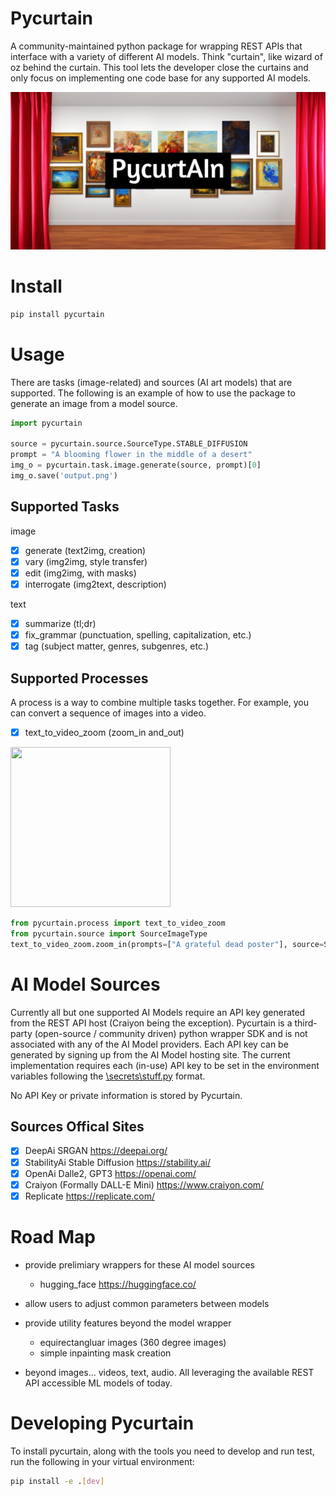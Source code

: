 # Pycurtain

A community-maintained python package for wrapping REST APIs that interface with a variety of different AI models.  Think "curtain", like wizard of oz behind the curtain. This tool lets the developer close the curtains and only focus on implementing one code base for any supported AI models.

![](pycurtain.png?raw=true)

# Install

```bash
pip install pycurtain
```

# Usage

There are tasks (image-related) and sources (AI art models) that are supported.  The following is an example of how to use the package to generate an image from a model source.

```python
import pycurtain

source = pycurtain.source.SourceType.STABLE_DIFFUSION
prompt = "A blooming flower in the middle of a desert"
img_o = pycurtain.task.image.generate(source, prompt)[0]
img_o.save('output.png')
```

## Supported Tasks

image

- [x] generate (text2img, creation)
- [x] vary (img2img, style transfer)
- [x] edit (img2img, with masks)
- [x] interrogate (img2text, description)

text

- [x] summarize (tl;dr)
- [x] fix_grammar (punctuation, spelling, capitalization, etc.)
- [x] tag (subject matter, genres, subgenres, etc.)

## Supported Processes

A process is a way to combine multiple tasks together.  For example, you can convert a sequence of images into a video.

- [x] text_to_video_zoom (zoom_in and_out)

<img src="text-to-video-zoom.gif" width="256" height="256"/>

```python
from pycurtain.process import text_to_video_zoom
from pycurtain.source import SourceImageType
text_to_video_zoom.zoom_in(prompts=["A grateful dead poster"], source=SourceImageType.STABLE_DIFFUSION, n_imgs=10, file_name="output.mp4")
```

# AI Model Sources

Currently all but one supported AI Models require an API key generated from the REST API host (Craiyon being the exception). Pycurtain is a third-party (open-source / community driven) python wrapper SDK and is not associated with any of the AI Model providers.  Each API key can be generated by signing up from the AI Model hosting site. The current implementation requires each (in-use) API key to be set in the environment variables following the [\secrets\stuff.py](https://github.com/bin2ai/pycurtain/blob/main/src/pycurtain/secrete/stuff.py) format.  

No API Key or private information is stored by Pycurtain.

## Sources Offical Sites

- [x] DeepAi SRGAN <https://deepai.org/>
- [x] StabilityAi Stable Diffusion <https://stability.ai/>
- [x] OpenAi Dalle2, GPT3 <https://openai.com/>
- [x] Craiyon (Formally DALL-E Mini) <https://www.craiyon.com/>
- [x] Replicate <https://replicate.com/>

# Road Map

- provide prelimiary wrappers for these AI model sources
  - hugging_face <https://huggingface.co/>

- allow users to adjust common parameters between models
- provide utility features beyond the model wrapper
  - equirectangluar images (360 degree images)
  - simple inpainting mask creation
- beyond images... videos, text, audio.  All leveraging the available REST API accessible ML models of today.

# Developing Pycurtain

To install pycurtain, along with the tools you need to develop and run test, run the following in your virtual environment:

```bash
pip install -e .[dev]
```
